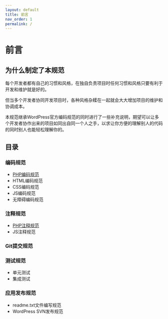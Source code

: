 ```yaml
---
layout: default
title: 前言
nav_order: 1
permalink: /
---
```


# 前言

## 为什么制定了本规范

每个开发者都有自己的习惯和风格，在独自负责项目时任何习惯和风格只要有利于开发和维护就是好的。

但当多个开发者协同开发项目时，各种风格杂糅在一起就会大大增加项目的维护和协调成本。

本规范继承WordPress官方编码规范的同时进行了一些补充说明，期望可以让多个开发者协作出来的项目如同出自同一个人之手，以求让你方便的理解别人的代码的同时别人也能轻松理解你的。

## 目录

### 编码规范

 * [PHP编码规范](/code/php.md)
 * HTML编码规范
 * CSS编码规范
 * JS编码规范
 * 无障碍编码规范

### 注释规范

 * [PHP注释规范](/comment/php.md)
 * JS注释规范

### Git提交规范

### 测试规范

 * 单元测试
 * 集成测试

### 应用发布规范

 * readme.txt文件编写规范
 * WordPress SVN发布规范